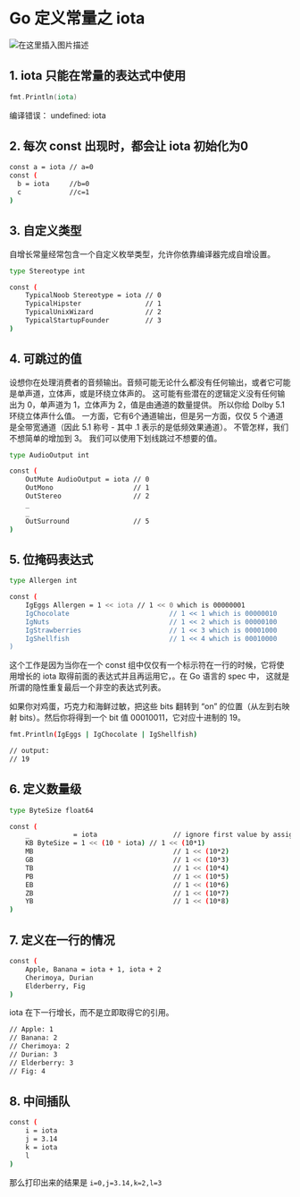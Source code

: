 #  Go 定义常量之 iota

![在这里插入图片描述](https://img-blog.csdnimg.cn/78a4f204562241f1b716f5b67894676b.png)



## 1. iota 只能在常量的表达式中使用

```go
fmt.Println(iota) 
```

编译错误： undefined: iota

 

## 2. 每次 const 出现时，都会让 iota 初始化为0

```bash
const a = iota // a=0
const (
  b = iota     //b=0
  c            //c=1
)
```

 

## 3. 自定义类型

自增长常量经常包含一个自定义枚举类型，允许你依靠编译器完成自增设置。

```bash
type Stereotype int

const (
    TypicalNoob Stereotype = iota // 0
    TypicalHipster                // 1
    TypicalUnixWizard             // 2
    TypicalStartupFounder         // 3
)
```

 

## 4. 可跳过的值

设想你在处理消费者的音频输出。音频可能无论什么都没有任何输出，或者它可能是单声道，立体声，或是环绕立体声的。
这可能有些潜在的逻辑定义没有任何输出为 0，单声道为 1，立体声为 2，值是由通道的数量提供。
所以你给 Dolby 5.1 环绕立体声什么值。
一方面，它有6个通道输出，但是另一方面，仅仅 5 个通道是全带宽通道（因此 5.1 称号 - 其中 .1 表示的是低频效果通道）。
不管怎样，我们不想简单的增加到 3。
我们可以使用下划线跳过不想要的值。

```bash
type AudioOutput int

const (
    OutMute AudioOutput = iota // 0
    OutMono                    // 1
    OutStereo                  // 2
    _
    _
    OutSurround                // 5
)
```

 

## 5. 位掩码表达式

```bash
type Allergen int

const (
    IgEggs Allergen = 1 << iota // 1 << 0 which is 00000001
    IgChocolate                         // 1 << 1 which is 00000010
    IgNuts                              // 1 << 2 which is 00000100
    IgStrawberries                      // 1 << 3 which is 00001000
    IgShellfish                         // 1 << 4 which is 00010000
)
```

这个工作是因为当你在一个 const 组中仅仅有一个标示符在一行的时候，它将使用增长的 iota 取得前面的表达式并且再运用它，。在 Go 语言的 spec 中， 这就是所谓的隐性重复最后一个非空的表达式列表。

如果你对鸡蛋，巧克力和海鲜过敏，把这些 bits 翻转到 “on” 的位置（从左到右映射 bits）。然后你将得到一个 bit 值 00010011，它对应十进制的 19。

```bash
fmt.Println(IgEggs | IgChocolate | IgShellfish)

// output:
// 19
```

 

## 6. 定义数量级

```bash
type ByteSize float64

const (
    _           = iota                   // ignore first value by assigning to blank identifier
    KB ByteSize = 1 << (10 * iota) // 1 << (10*1)
    MB                                   // 1 << (10*2)
    GB                                   // 1 << (10*3)
    TB                                   // 1 << (10*4)
    PB                                   // 1 << (10*5)
    EB                                   // 1 << (10*6)
    ZB                                   // 1 << (10*7)
    YB                                   // 1 << (10*8)
)
```

 

## 7. 定义在一行的情况

```bash
const (
    Apple, Banana = iota + 1, iota + 2
    Cherimoya, Durian
    Elderberry, Fig
)
```

iota 在下一行增长，而不是立即取得它的引用。

```bash
// Apple: 1
// Banana: 2
// Cherimoya: 2
// Durian: 3
// Elderberry: 3
// Fig: 4
```

 

## 8. 中间插队

```bash
const (
    i = iota
    j = 3.14
    k = iota
    l
)
```

那么打印出来的结果是 `i=0,j=3.14,k=2,l=3`



